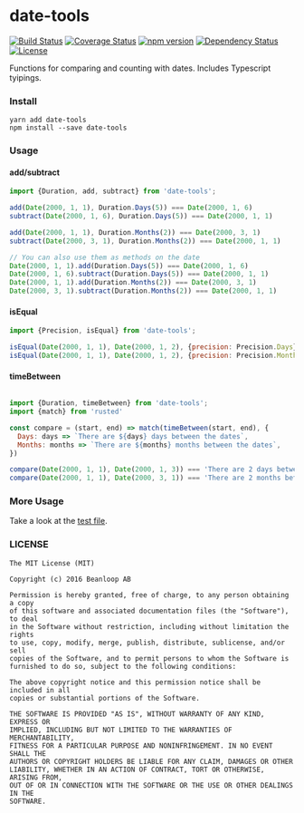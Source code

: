 # date-tools
[![Build Status](https://travis-ci.org/joonhocho/graphql-rule.svg?branch=master)](https://travis-ci.org/joonhocho/graphql-rule)
[![Coverage Status](https://coveralls.io/repos/github/joonhocho/graphql-rule/badge.svg?branch=master)](https://coveralls.io/github/joonhocho/graphql-rule?branch=master)
[![npm version](https://badge.fury.io/js/graphql-rule.svg)](https://badge.fury.io/js/graphql-rule)
[![Dependency Status](https://david-dm.org/joonhocho/graphql-rule.svg)](https://david-dm.org/joonhocho/graphql-rule)
[![License](http://img.shields.io/:license-mit-blue.svg)](http://doge.mit-license.org)

Functions for comparing and counting with dates. Includes Typescript tyipings.


### Install
```
yarn add date-tools
npm install --save date-tools
```

### Usage

#### add/subtract
```javascript
import {Duration, add, subtract} from 'date-tools';

add(Date(2000, 1, 1), Duration.Days(5)) === Date(2000, 1, 6)
subtract(Date(2000, 1, 6), Duration.Days(5)) === Date(2000, 1, 1)

add(Date(2000, 1, 1), Duration.Months(2)) === Date(2000, 3, 1)
subtract(Date(2000, 3, 1), Duration.Months(2)) === Date(2000, 1, 1)

// You can also use them as methods on the date
Date(2000, 1, 1).add(Duration.Days(5)) === Date(2000, 1, 6)
Date(2000, 1, 6).subtract(Duration.Days(5)) === Date(2000, 1, 1)
Date(2000, 1, 1).add(Duration.Months(2)) === Date(2000, 3, 1)
Date(2000, 3, 1).subtract(Duration.Months(2)) === Date(2000, 1, 1)
```

#### isEqual
```javascript
import {Precision, isEqual} from 'date-tools';

isEqual(Date(2000, 1, 1), Date(2000, 1, 2), {precision: Precision.Days}) === false
isEqual(Date(2000, 1, 1), Date(2000, 1, 2), {precision: Precision.Months}) === true
```

#### timeBetween
```javascript

import {Duration, timeBetween} from 'date-tools';
import {match} from 'rusted'

const compare = (start, end) => match(timeBetween(start, end), {
  Days: days => `There are ${days} days between the dates`,
  Months: months => `There are ${months} months between the dates`,
})

compare(Date(2000, 1, 1), Date(2000, 1, 3)) === 'There are 2 days between the dates'
compare(Date(2000, 1, 1), Date(2000, 3, 1)) === 'There are 2 months between the dates'
```

### More Usage
Take a look at the [test file](https://github.com/beanloop/date-tools/blob/master/src/index.test.ts).


### LICENSE
```
The MIT License (MIT)

Copyright (c) 2016 Beanloop AB

Permission is hereby granted, free of charge, to any person obtaining a copy
of this software and associated documentation files (the "Software"), to deal
in the Software without restriction, including without limitation the rights
to use, copy, modify, merge, publish, distribute, sublicense, and/or sell
copies of the Software, and to permit persons to whom the Software is
furnished to do so, subject to the following conditions:

The above copyright notice and this permission notice shall be included in all
copies or substantial portions of the Software.

THE SOFTWARE IS PROVIDED "AS IS", WITHOUT WARRANTY OF ANY KIND, EXPRESS OR
IMPLIED, INCLUDING BUT NOT LIMITED TO THE WARRANTIES OF MERCHANTABILITY,
FITNESS FOR A PARTICULAR PURPOSE AND NONINFRINGEMENT. IN NO EVENT SHALL THE
AUTHORS OR COPYRIGHT HOLDERS BE LIABLE FOR ANY CLAIM, DAMAGES OR OTHER
LIABILITY, WHETHER IN AN ACTION OF CONTRACT, TORT OR OTHERWISE, ARISING FROM,
OUT OF OR IN CONNECTION WITH THE SOFTWARE OR THE USE OR OTHER DEALINGS IN THE
SOFTWARE.
```
